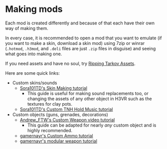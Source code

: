 # Making mods

Each mod is created differently and because of that each have their own way of making them.

In every case, it is recommended to open a mod that you want to emulate (if you want to make a skin, download a skin mod) using 7zip or winrar (`.hotmod`, `.h3mod`, and `.deli` files are just `.zip` files in disguise) and seeing what goes into making one.

If you need assets and have no soul, try [Ripping Tarkov Assets](Tutorials/Ripping-EFT-Assets.md).

Here are some quick links:

- Custom skins/sounds
  - [Sora101TD's Skin Making tutorial](https://h3vrmodding.miraheze.org/wiki/Skin_Making)
    - This guide is useful for making sound replacements too, or changing the assets of any other object in H3VR such as the textures for clay pots.
  - [Sora101TD's Custom TNH Hold Music tutorial](https://h3vrmodding.miraheze.org/wiki/Custom_TNH_Hold_Music)
- Custom objects (guns, grenades, decorations)
  - [Andrew_FTW's Custom Weapon video tutorial](https://docs.google.com/document/d/1RWjIPXJkC2ivwHIgCqWuQD4emtGkROlNFCJIyhEvAeM/edit?usp=sharing)
    - This guide can be adapted for nearly *any* custom object and is highly recommended.
  - [gamernayr's Custom Ammo tutorial](https://docs.google.com/document/d/1bF66Tijdf5mwTXuIPWmnszSNMJ8u7Wxza9_PshheB2A/edit?usp=sharing)
  - [gamernayr's modular weapon tutorial](Making-Modul-Mods.md)
